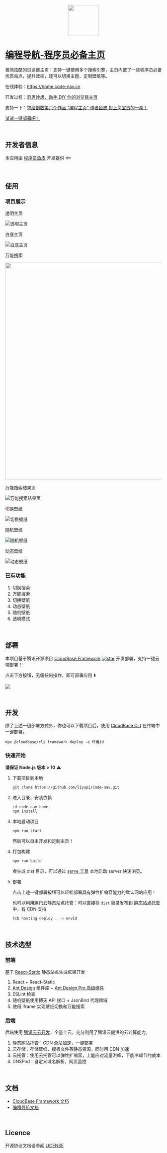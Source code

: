 <p align="center">
  <img height="100px" src="./assets/logo.png" center />
</p>

# [编程导航-程序员必备主页](https://github.com/liyupi/code-nav/tree/master/code-nav-home)

极简炫酷的浏览器主页！支持一键使用多个搜索引擎，主页内置了一些程序员必备优质站点，提升效率，还可以切换主题、定制壁纸等。

在线体验：https://home.code-nav.cn

开发过程：[奇思妙想，动手 DIY 你的浏览器主页](https://mp.weixin.qq.com/s/YrCXnYrNw5a0sKiGtpFfHw)

支持一下：[求给倒数第六个作品 "编程主页" 作者鱼皮 投上您宝贵的一票！](https://mp.weixin.qq.com/s/6ALOy5SpKl1aaAop_dCMAw)

[试试一键部署吧！](#%E9%83%A8%E7%BD%B2)

<br/>

## 开发者信息

本应用由 [程序员鱼皮](https://github.com/liyupi) 开发提供 🐟

<br/>

## 使用

### 项目展示

透明主页

![透明主页](./assets/code-nav-home.png)

白底主页

![白底主页](./assets/code-nav-home-white.png)

万能搜索

<img src="./assets/code-nav-home-search.png" width="700" />

万能搜索结果页

![万能搜索结果页](./assets/code-nav-home-searchAll.png)

切换壁纸

![切换壁纸](./assets/code-nav-home-covers.png)

随机壁纸

![随机壁纸](./assets/code-nav-home-cover-random.png)

动态壁纸

![动态壁纸](./assets/code-nav-home-cover.png)

### 已有功能

1. 切换搜索
2. 万能搜索
3. 切换壁纸
4. 动态壁纸
5. 随机壁纸
6. 透明模式

<br/>

## 部署

本项目基于腾讯开源项目 [CloudBase Framework](https://github.com/Tencent/cloudbase-framework) [![star](https://img.shields.io/github/stars/Tencent/cloudbase-framework?style=social)](https://github.com/Tencent/cloudbase-framework) 开发部署，支持一键云端部署！

点击下方按钮，无需任何操作，即可部署应用 ⬇️

[![](https://main.qcloudimg.com/raw/67f5a389f1ac6f3b4d04c7256438e44f.svg)](https://console.cloud.tencent.com/tcb/env/index?action=CreateAndDeployCloudBaseProject&appUrl=https://github.com/liyupi/code-nav&workDir=code-nav-home&branch=master)

<br/>

## 开发

除了上述一键部署方式外，你也可以下载项目后，使用 [CloudBase CLI](https://docs.cloudbase.net/cli-v1/intro.html) 在终端中一键部署。

```
npx @cloudbase/cli framework deploy -e 环境id
```

### 快速开始

**请保证 Node.js 版本 > 10** ⚠️

1. 下载项目到本地

   ```bash
   git clone https://github.com/liyupi/code-nav.git
   ```

2. 进入目录，安装依赖

   ```bash
   cd code-nav-home
   npm install
   ```

3. 本地启动项目

   ```bash
   npm run start
   ```
   
   然后可以自由开发和定制主页！
   
4. 打包构建

   ```bash
   npm run build
   ```

   会生成 dist 目录，可以通过 [serve 工具](https://www.npmjs.com/package/serve) 本地启动 server 快速浏览。

5. 部署

   点击上述一键部署按钮可以轻松部署具有弹性扩缩容能力的默认网站应用！
   
   也可以利用腾讯云静态站点托管：可以直接将 `dist` 目录发布到 [静态站点托管](https://cloud.tencent.com/document/product/876/46900) 中，有 CDN 支持

   ```bash
   tcb hosting deploy . -e envId
   ```

<br/>

## 技术选型

### 前端

基于 [React-Static](https://github.com/react-static/react-static) 静态站点生成框架开发

1. React + React-Static 
2. [Ant Design](https://ant.design/index-cn) 组件库 + [Ant Design Pro 高级组件](https://procomponents.ant.design/components)
3. ESLint 检查
4. 随机壁纸使用搏天 API 接口 + JsonBird 代理跨域
5. 使用 iframe 实现壁纸切换和万能搜索

### 后端

后端使用 [腾讯云云开发](https://cloud.tencent.com/product/tcb)，全量上云，充分利用了腾讯云提供的云计算能力。

1. 静态网站托管：CDN 全站加速，一键部署
2. 云存储：存储壁纸、模板文件等静态资源，同时用 CDN 加速
3. 云托管：使用云托管可以弹性扩缩容，上能应对流量洪峰，下能冷却节约成本
4. DNSPod：自定义域名解析，网页监控

<br/>

## 文档

- [CloudBase Framework 文档](https://docs.cloudbase.net/framework/)
- [编程导航文档](https://doc.code-nav.cn)

<br/>

## Licence

开源协议文档请参阅 [LICENSE](./LICENSE)
